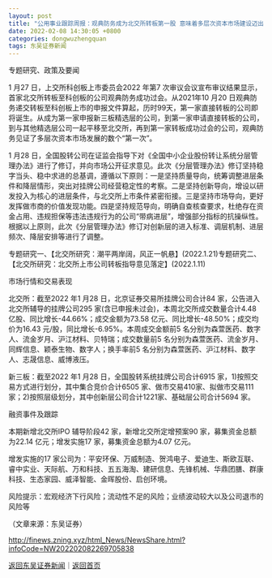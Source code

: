 ```yaml
---
layout: post
title: "公用事业跟踪周报：观典防务成为北交所转板第一股 意味着多层次资本市场建设迈出新一步"
date: 2022-02-08 14:30:05 +0800
categories: dongwuzhengquan
tags: 东吴证券新闻
---
```

<p>专题研究、政策及要闻</p>
 <p>1 月27 日，上交所科创板上市委员会2022 年第7 次审议会议宣布审议结果显示，首家北交所转板至科创板的公司观典防务成功过会。从2021年10 月20 日观典防务递交转板至科创板上市的申报文件算起，历时99天，第一家直接转板的公司即将诞生。从成为第一家申报新三板精选层的公司，到第一家申请直接转板的公司，到与其他精选层公司一起平移至北交所，再到第一家转板成功过会的公司，观典防务见证了多层次资本市场发展的数个“第一次”。</p>
 <p>1 月28 日，全国股转公司在证监会指导下对《全国中小企业股份转让系统分层管理办法》进行了修订，并向市场公开征求意见。此次《分层管理办法》修订坚持稳字当头、稳中求进的总基调，遵循以下原则：一是坚持质量导向，统筹调整进层条件和降层情形，突出对挂牌公司经营稳定性的考察。二是坚持创新导向，增设以研发投入为核心的进层条件，与北交所上市条件紧密衔接。三是坚持市场导向，更好发挥做市商的价值发现功能。四是坚持规范导向，明确自查核查要求，杜绝存在资金占用、违规担保等违法违规行为的公司“带病进层”，增强部分指标的抗操纵性。根据以上原则，此次《分层管理办法》修订对创新层的进入标准、调层机制、进层频次、降层安排等进行了调整。</p>
 <p>专题研究一、【北交所研究：潮平两岸阔，风正一帆悬】(2022.1.21)专题研究二、【北交所研究：北交所上市公司转板指导意见落定】(2022.1.11)</p>
 <p>市场行情和交易表现</p>
 <p>北交所：截至2022 年1 月28 日，北京证券交易所挂牌公司合计84 家，公告进入北交所辅导的挂牌公司295 家(含已申报未过会)，本周北交所成交数量合计4.48 亿股、同比增长-44.66%；成交金额为73.58 亿元、同比增长-48.50%；成交均价为16.43 元/股，同比增长-6.95%。本周成交金额前5 名分别为森萱医药、数字人、流金岁月、沪江材料、贝特瑞；成交数量前5 名分别为森萱医药、流金岁月、同辉信息、颖泰生物、数字人；换手率前5 名分别为森萱医药、沪江材料、数字人、志晟信息、威博液压。</p>
 <p>新三板：截至2022 年1 月28 日，全国股转系统挂牌公司合计6915 家，1)按照交易方式进行划分，其中集合竞价合计6505 家、做市交易410家、拟做市交易111 家；2)按照层级划分，其中创新层公司合计1221家、基础层公司合计5694 家。</p>
 <p>融资事件及跟踪</p>
 <p>本期新增北交所IPO 辅导阶段42 家，新增北交所定增预案90 家，募集资金总额为22.14 亿元；增发实施17 家，募集资金总额为4.07 亿元。</p>
 <p>增发实施的17 家公司为：平安环保、万威制造、贺鸿电子、爱迪生、斯欧互联、睿中实业、天际航、万和科技、五五海淘、建研信息、先锋机械、华鼎团膳、群康科技、生态家园、威泽智能、金晖股份、启创环境。</p>
 <p>风险提示：宏观经济下行风险；流动性不足的风险；业绩波动较大以及公司退市的风险等</p><p class="em_media">（文章来源：东吴证券）</p>

<http://finews.zning.xyz/html_News/NewsShare.html?infoCode=NW202202082269705838>

[返回东吴证券新闻](//finews.withounder.com/category/dongwuzhengquan.html)｜[返回首页](//finews.withounder.com/)